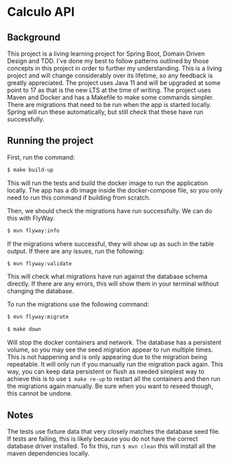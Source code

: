 # Calculo API

## Background

This project is a living learning project for Spring Boot, Domain Driven Design and TDD. I've done my best to follow patterns outlined by those concepts in this project in order to further my understanding. This is a living project and will change considerably over its lifetime, so any feedback is greatly appreciated. The project uses Java 11 and will be upgraded at some point to 17 as that is the new LTS at the time of writing. The project uses Maven and Docker and has a Makefile to make some commands simpler. There are migrations that need to be run when the app is started locally. Spring will run these automatically, but still check that these have run successfully.

## Running the project

First, run the command:
```bash
$ make build-up
```

This will run the tests and build the docker image to run the application locally. The app has a db image inside the docker-compose file, so you only need to run this command if building from scratch.

Then, we should check the migrations have run successfully. We can do this with FlyWay.

```bash
$ mvn flyway:info
```

If the migrations where successful, they will show up as such in the table output. If there are any issues, run the following:

```bash
$ mvn flyway:validate
```

This will check what migrations have run against the database schema directly. If there are any errors, this will show them in your terminal without changing the database.

To run the migrations use the following command:
```bash
$ mvn flyway:migrate
```

```bash
$ make down
```

Will stop the docker containers and network. The database has a persistent volume, so you may see the seed migration appear to run multiple times. This is not happening and is only appearing due to the migration being repeatable. It will only run if you manually run the migration pack again. This way, you can keep data persistent or flush as needed simplest way to achieve this is to use `$ make re-up` to restart all the containers and then run the migrations again manually. Be sure when you want to reseed though, this cannot be undone.

## Notes

The tests use fixture data that very closely matches the database seed file. If tests are failing, this is likely because you do not have the correct database driver installed. To fix this, run `$ mvn clean` this will install all the maven dependencies locally.